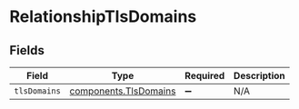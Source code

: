# RelationshipTlsDomains


## Fields

| Field                                                      | Type                                                       | Required                                                   | Description                                                |
| ---------------------------------------------------------- | ---------------------------------------------------------- | ---------------------------------------------------------- | ---------------------------------------------------------- |
| `tlsDomains`                                               | [components.TlsDomains](../../models/shared/tlsdomains.md) | :heavy_minus_sign:                                         | N/A                                                        |